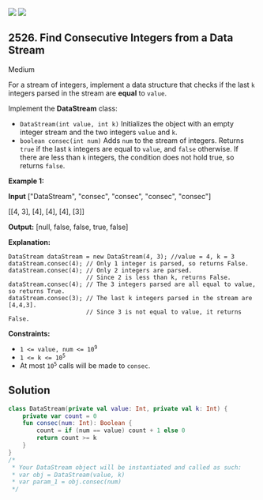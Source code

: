 [![](https://img.shields.io/github/stars/javadev/LeetCode-in-Kotlin?label=Stars&style=flat-square)](https://github.com/javadev/LeetCode-in-Kotlin)
[![](https://img.shields.io/github/forks/javadev/LeetCode-in-Kotlin?label=Fork%20me%20on%20GitHub%20&style=flat-square)](https://github.com/javadev/LeetCode-in-Kotlin/fork)

## 2526\. Find Consecutive Integers from a Data Stream

Medium

For a stream of integers, implement a data structure that checks if the last `k` integers parsed in the stream are **equal** to `value`.

Implement the **DataStream** class:

*   `DataStream(int value, int k)` Initializes the object with an empty integer stream and the two integers `value` and `k`.
*   `boolean consec(int num)` Adds `num` to the stream of integers. Returns `true` if the last `k` integers are equal to `value`, and `false` otherwise. If there are less than `k` integers, the condition does not hold true, so returns `false`.

**Example 1:**

**Input** ["DataStream", "consec", "consec", "consec", "consec"] 

[[4, 3], [4], [4], [4], [3]]

**Output:** [null, false, false, true, false]

**Explanation:** 

    DataStream dataStream = new DataStream(4, 3); //value = 4, k = 3 
    dataStream.consec(4); // Only 1 integer is parsed, so returns False.
    dataStream.consec(4); // Only 2 integers are parsed. 
                          // Since 2 is less than k, returns False. 
    dataStream.consec(4); // The 3 integers parsed are all equal to value, so returns True. 
    dataStream.consec(3); // The last k integers parsed in the stream are [4,4,3]. 
                          // Since 3 is not equal to value, it returns False.

**Constraints:**

*   <code>1 <= value, num <= 10<sup>9</sup></code>
*   <code>1 <= k <= 10<sup>5</sup></code>
*   At most <code>10<sup>5</sup></code> calls will be made to `consec`.

## Solution

```kotlin
class DataStream(private val value: Int, private val k: Int) {
    private var count = 0
    fun consec(num: Int): Boolean {
        count = if (num == value) count + 1 else 0
        return count >= k
    }
}
/*
 * Your DataStream object will be instantiated and called as such:
 * var obj = DataStream(value, k)
 * var param_1 = obj.consec(num)
 */
```